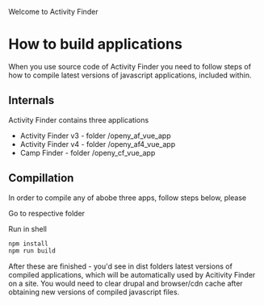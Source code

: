 Welcome to Activity Finder

# How to build applications

When you use source code of Activity Finder you need to follow steps of how to compile latest versions of javascript applications, included within.


## Internals

Activity Finder contains three applications

- Activity Finder v3 - folder /openy_af_vue_app
- Activity Finder v4 - folder /openy_af4_vue_app
- Camp Finder - folder /openy_cf_vue_app

## Compillation

In order to compile any of abobe three apps, follow steps below, please

Go to respective folder

Run in shell

```sh
npm install
npm run build
```

After these are finished - you'd see in dist folders latest versions of compiled applications, which will be automatically used by Acitivity Finder on a site.
You would need to clear drupal and browser/cdn cache after obtaining new versions of compiled javascript files.
